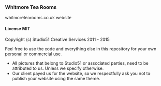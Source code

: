 ### Whitmore Tea Rooms

whitmoretearooms.co.uk website

#### License MIT

Copyright (c) Studio51 Creative Services 2011 - 2015

Feel free to use the code and everything else in this repository for your own
personal or commercial use.

* All pictures that belong to Studio51 or associated parties, need to be
attributed to us. Unless we specify otherwise.
* Our client payed us for the website, so we respectfully ask you not to publish
your website using the same theme.
